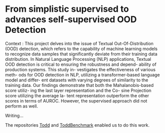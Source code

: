 
# From simplistic supervised to advances self-supervised OOD Detection

Context : 
This project delves into the issue of Textual Out-Of-Distribution (OOD) detection, which refers to the capability of machine learning models to recognize data samples that significantly deviate from their training data distribution. In Natural Language Processing (NLP) applications, Textual OOD detection is critical to ensuring the robustness and depend- ability of production systems. This study in- vestigates the effectiveness of various meth- ods for OOD detection in NLP, utilizing a transformer-based language model and differ- ent datasets with varying degrees of similarity to the training data. Our findings demonstrate that both the Mahalanobis-based score utiliz- ing the last layer representation and the Co- sine Projection score utilizing the average la- tent representation outperform the other scores in terms of AUROC. However, the supervised approach did not perform as well. 


Writing...

The repositories [Todd](https://github.com/icannos/Todd) and [ToddBenchmark](https://github.com/icannos/ToddBenchmark) enabled us to do this work. 

